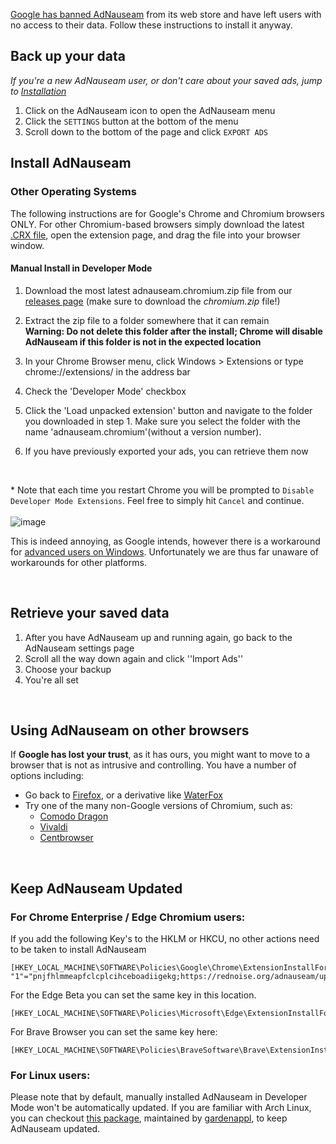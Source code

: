 [Google has banned AdNauseam](https://adnauseam.io/free-adnauseam.html) from its web store and have left users with no access to their data. Follow these instructions to install it anyway.

## Back up your data

_If you're a new AdNauseam user, or don't care about your saved ads, jump to [Installation](#install-adnauseam)_

1. Click on the AdNauseam icon to open the AdNauseam menu
2. Click the ``SETTINGS`` button at the bottom of the menu
3. Scroll down to the bottom of the page and click ``EXPORT ADS``

## Install AdNauseam

### Other Operating Systems
The following instructions are for Google's Chrome and Chromium browsers ONLY. For other Chromium-based browsers simply download the latest [.CRX file](https://github.com/dhowe/AdNauseam/releases/latest), open the extension page, and drag the file into your browser window.

#### Manual Install in Developer Mode
1. Download the most latest adnauseam.chromium.zip file from our [releases page](https://github.com/dhowe/AdNauseam/releases/latest) (make sure to download the _chromium.zip_ file!)
2. Extract the zip file to a folder somewhere that it can remain  
**Warning: Do not delete this folder after the install; Chrome will disable AdNauseam if this folder is not in the expected location**

3. In your Chrome Browser menu, click Windows > Extensions or type chrome://extensions/ in the address bar  
4. Check the 'Developer Mode' checkbox  
5. Click the 'Load unpacked extension' button and navigate to the folder you downloaded in step 1. Make sure you select the folder with the name 'adnauseam.chromium'(without a version number). 
6. If you have previously exported your ads, you can retrieve them now  

<br>

*&nbsp;Note that each time you restart Chrome you will be prompted to ``Disable Developer Mode Extensions``. Feel free to simply hit ``Cancel`` and continue.<br/>  
![image](https://cloud.githubusercontent.com/assets/27123/21674871/5041d6c6-d338-11e6-9112-9dcebb5553e6.png)

This is indeed annoying, as Google intends, however there is a workaround for [advanced users on Windows](https://github.com/dhowe/AdNauseam/wiki/Install-AdNauseam-in-Chrome-on-Windows). Unfortunately we are thus far unaware of workarounds for other platforms.

<br>

## Retrieve your saved data

1. After you have AdNauseam up and running again, go back to the AdNauseam settings page
1. Scroll all the way down again and click ''Import Ads''
1. Choose your backup
1. You're all set

<br>

## Using AdNauseam on other browsers

If __Google has lost your trust__, as it has ours, you might want to move to a browser that is not as intrusive and controlling. You have a number of options including:

* Go back to [Firefox](https://getfirefox.com), or a derivative like [WaterFox](https://www.waterfoxproject.org/)
* Try one of the many non-Google versions of Chromium, such as:
    * [Comodo Dragon](https://www.comodo.com/home/browsers-toolbars/browser.php)
    * [Vivaldi](http://www.vivaldi.com/)
    * [Centbrowser](https://www.centbrowser.com/)

<br>

## Keep AdNauseam Updated

### For Chrome Enterprise / Edge Chromium users:

If you add the following Key's to the HKLM or HKCU, no other actions need to be taken to install AdNauseam
```
[HKEY_LOCAL_MACHINE\SOFTWARE\Policies\Google\Chrome\ExtensionInstallForcelist]
"1"="pnjfhlmmeapfclcplcihceboadiigekg;https://rednoise.org/adnauseam/updates.xml"
```
For the Edge Beta you can set the same key in this location.

```
[HKEY_LOCAL_MACHINE\SOFTWARE\Policies\Microsoft\Edge\ExtensionInstallForcelist
```

For Brave Browser you can set the same key here:

```
[HKEY_LOCAL_MACHINE\SOFTWARE\Policies\BraveSoftware\Brave\ExtensionInstallForcelist]
```

### For Linux users:
Please note that by default, manually installed AdNauseam in Developer Mode won't be automatically updated. If you are familiar with Arch Linux, you can checkout [this package](https://aur.archlinux.org/packages/chromium-extension-adnauseam/), maintained by [gardenappl](https://github.com/gardenappl), to keep AdNauseam updated.
